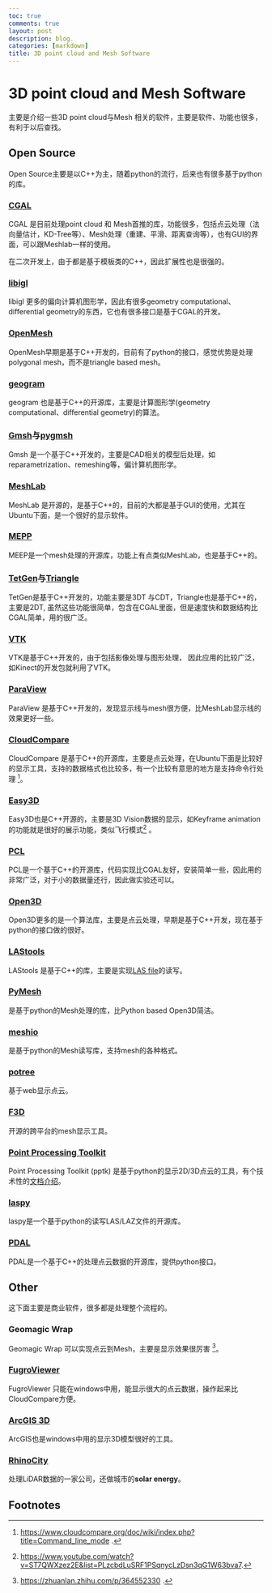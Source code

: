 ```yaml
---
toc: true
comments: true
layout: post
description: blog.
categories: [markdown]
title: 3D point cloud and Mesh Software
---
```

# 3D point cloud and Mesh Software
主要是介绍一些3D point cloud与Mesh 相关的软件，主要是软件、功能也很多，有利于以后查找。

##  Open Source
Open Source主要是以C++为主，随着python的流行，后来也有很多基于python的库。

### [CGAL](https://www.cgal.org/)

CGAL 是目前处理point cloud 和 Mesh首推的库，功能很多，包括点云处理（法向量估计，KD-Tree等）、Mesh处理（重建、平滑、距离查询等），也有GUI的界面，可以跟Meshlab一样的使用。

在二次开发上，由于都是基于模板类的C++，因此扩展性也是很强的。

### [libigl](https://libigl.github.io/)

libigl 更多的偏向计算机图形学，因此有很多geometry computational、differential geometry的东西，它也有很多接口是基于CGAL的开发。

### [OpenMesh](https://www.graphics.rwth-aachen.de/software/openmesh/)

OpenMesh早期是基于C++开发的，目前有了python的接口，感觉优势是处理polygonal mesh，而不是triangle based mesh。

### [geogram](https://github.com/BrunoLevy/geogram)

geogram 也是基于C++的开源库，主要是计算图形学(geometry computational、differential geometry)的算法。

### [Gmsh](https://gmsh.info/)与[pygmsh](https://github.com/nschloe/pygmsh)

Gmsh 是一个基于C++开发的，主要是CAD相关的模型后处理，如reparametrization、remeshing等，偏计算机图形学。

### [MeshLab](https://www.meshlab.net/)

MeshLab 是开源的，是基于C++的，目前的大都是基于GUI的使用，尤其在Ubuntu下面，是一个很好的显示软件。

### [MEPP](https://projet.liris.cnrs.fr/mepp/mepp2/index.html)

MEEP是一个mesh处理的开源库，功能上有点类似MeshLab，也是基于C++的。

### [TetGen](https://wias-berlin.de/software/index.jsp?id=TetGen&lang=1)与[Triangle](https://www.cs.cmu.edu/~quake/triangle.html)

TetGen是基于C++开发的，功能主要是3DT 与CDT，Triangle也是基于C++的，主要是2DT, 虽然这些功能很简单，包含在CGAL里面，但是速度快和数据结构比CGAL简单，用的很广泛。

### [VTK](https://vtk.org/)

VTK是基于C++开发的，由于包括影像处理与图形处理， 因此应用的比较广泛，如Kinect的开发包就利用了VTK。

### [ParaView](https://www.paraview.org/)

ParaView 是基于C++开发的，发现显示线与mesh很方便，比MeshLab显示线的效果更好一些。

### [CloudCompare](https://www.cloudcompare.org/)

CloudCompare 是基于C++的开源库，主要是点云处理，在Ubuntu下面是比较好的显示工具，支持的数据格式也比较多，有一个比较有意思的地方是支持命令行处理 [^2]。

### [Easy3D](https://github.com/LiangliangNan/Easy3D)

Easy3D也是C++开源的，主要是3D Vision数据的显示，如Keyframe animation的功能就是很好的展示功能，类似飞行模式[^3] 。

### [PCL](https://pointclouds.org/)

PCL是一个基于C++的开源库，代码实现比CGAL友好，安装简单一些，因此用的非常广泛，对于小的数据量还行，因此做实验还可以。

### [Open3D](http://www.open3d.org/)

Open3D更多的是一个算法库，主要是点云处理，早期是基于C++开发，现在基于python的接口做的很好。

### [LAStools](https://github.com/LAStools/LAStools)

LAStools 是基于C++的库，主要是实现[LAS file](https://en.wikipedia.org/wiki/LAS_file_format)的读写。

### [PyMesh](https://pymesh.readthedocs.io/en/latest/)

是基于python的Mesh处理的库，比Python based Open3D简洁。

### [meshio](https://github.com/nschloe/meshio)
是基于python的Mesh读写库，支持mesh的各种格式。

### [potree](https://github.com/potree/potree)

基于web显示点云。

### [F3D](https://github.com/f3d-app/f3d)
开源的跨平台的mesh显示工具。

### [Point Processing Toolkit](https://github.com/heremaps/pptk)

 Point Processing Toolkit (pptk) 是基于python的显示2D/3D点云的工具，有个技术性的[文档介绍](https://towardsdatascience.com/guide-to-real-time-visualisation-of-massive-3d-point-clouds-in-python-ea6f00241ee0)。

### [laspy](https://github.com/laspy/laspy)

laspy是一个基于python的读写LAS/LAZ文件的开源库。

### [PDAL](https://github.com/PDAL/PDAL)

PDAL是一个基于C++的处理点云数据的开源库，提供python接口。

## Other
这下面主要是商业软件，很多都是处理整个流程的。

### Geomagic Wrap

Geomagic Wrap 可以实现点云到Mesh，主要是显示效果很厉害 [^1]。

### [FugroViewer](https://www.fugro.com/about-fugro/our-expertise/technology/fugroviewer)

FugroViewer 只能在windows中用，能显示很大的点云数据，操作起来比CloudCompare方便。

### [ArcGIS 3D](https://www.esri.com/en-us/arcgis/3d-gis/overview)

ArcGIS也是windows中用的显示3D模型很好的工具。

### [RhinoCity](https://www.rhinoterrain.com/fr/rhinocity.html)

处理LiDAR数据的一家公司，还做城市的**solar energy**。

## Footnotes
[^1]: https://zhuanlan.zhihu.com/p/364552330 .
[^2]: https://www.cloudcompare.org/doc/wiki/index.php?title=Command_line_mode .
[^3]: https://www.youtube.com/watch?v=ST7QWXzez2E&list=PLzcbdLuSRF1PSqnycLzDsn3qG1W63bva7. 
